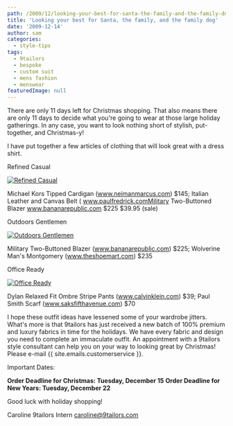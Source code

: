 ```yaml
---
path: /2009/12/looking-your-best-for-santa-the-family-and-the-family-dog/
title: 'Looking your best for Santa, the family, and the family dog'
date: '2009-12-14'
author: sam
categories:
  - style-tips
tags:
  - 9tailors
  - bespoke
  - custom suit
  - mens fashion
  - menswear
featuredImage: null
---
```

There are only 11 days left for Christmas shopping. That also means there are only 11 days to decide what you're going to wear at those large holiday gatherings. In any case, you want to look nothing short of stylish, put-together, and Christmas-y!

I have put together a few articles of clothing that will look great with a dress shirt.

Refined Casual

 [](http://www.polyvore.com/refined_casual/set?.embedder=660366&.mid=embed&id=14306742) 

[![Refined Casual](http://www.polyvore.com/cgi/img-set/BQcDAAAAAwoDanBnAAAABC5vdXQKFkJGeWE0S0RwM2hHWWtpOFl3NzA3R0EAAAACaWQKAWUAAAAEc2l6ZQ.jpg "Refined Casual")](http://www.polyvore.com/refined_casual/set?.embedder=660366&.mid=embed&id=14306742)

Michael Kors Tipped Cardigan (www.neimanmarcus.com) $145; Italian Leather and Canvas Belt ( www.paulfredrick.comMilitary Two-Buttoned Blazer www.bananarepublic.com $225
$39.95 (sale)

Outdoors Gentlemen

[![Outdoors Gentlemen](http://www.polyvore.com/cgi/img-set/BQcDAAAAAwoDanBnAAAABC5vdXQKFjVGR3hJS0hwM2hHWGtjWVl3NzA3R0EAAAACaWQKAWUAAAAEc2l6ZQ.jpg "Outdoors Gentlemen")](http://www.polyvore.com/outdoors_gentlemen/set?.embedder=660366&.mid=embed&id=14306775)

Military Two-Buttoned Blazer (www.bananarepublic.com) $225; Wolverine Man's Montgomery (www.theshoemart.com) $235

Office Ready

[![Office Ready](http://www.polyvore.com/cgi/img-set/BQcDAAAAAwoDanBnAAAABC5vdXQKFm5qWGdBYVBwM2hHbVRqQnlQYVNlb3cAAAACaWQKAWUAAAAEc2l6ZQ.jpg "Office Ready")](http://www.polyvore.com/office_ready/set?.embedder=660366&.mid=embed&id=14306824)

Dylan Relaxed Fit Ombre Stripe Pants (www.calvinklein.com) $39; Paul Smith Scarf (www.saksfifthavenue.com) $70

I hope these outfit ideas have lessened some of your wardrobe jitters. What's more is that 9tailors has just received a new batch of 100% premium and luxury fabrics in time for the holidays. We have every fabric and design you need to complete an immaculate outfit. An appointment with a 9tailors style consultant can help you on your way to looking great by Christmas! Please e-mail {{ site.emails.customerservice }}.

 Important Dates:

**Order Deadline for Christmas: Tuesday, December 15** **Order Deadline for New Years: Tuesday, December 22**

Good luck with holiday shopping!

Caroline 9tailors Intern
[caroline@9tailors.com](mailto:caroline@9tailors.com)